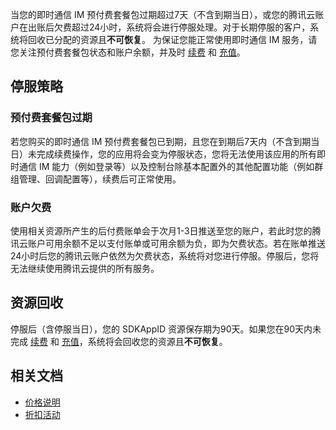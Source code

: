 当您的即时通信 IM 预付费套餐包过期超过7天（不含到期当日），或您的腾讯云账户在出账后欠费超过24小时，系统将会进行停服处理。对于长期停服的客户，系统将回收已分配的资源且**不可恢复**。
为保证您能正常使用即时通信 IM 服务，请您关注预付费套餐包状态和账户余额，并及时 [续费](https://cloud.tencent.com/document/product/269/32472) 和 [充值](https://cloud.tencent.com/document/product/555/9902)。

## 停服策略
### 预付费套餐包过期
若您购买的即时通信 IM 预付费套餐包已到期，且您在到期后7天内（不含到期当日）未完成续费操作，您的应用将会变为停服状态，您将无法使用该应用的所有即时通信 IM 能力（例如登录等）以及控制台除基本配置外的其他配置功能（例如群组管理、回调配置等），续费后可正常使用。

### 账户欠费
使用相关资源所产生的后付费账单会于次月1-3日推送至您的账户，若此时您的腾讯云账户可用余额不足以支付账单或可用余额为负，即为欠费状态。若在账单推送24小时后您的腾讯云账户依然为欠费状态，系统将对您进行停服。停服后，您将无法继续使用腾讯云提供的所有服务。

## 资源回收
停服后（含停服当日），您的 SDKAppID 资源保存期为90天。如果您在90天内未完成 [续费](https://cloud.tencent.com/document/product/269/32472) 和 [充值](https://cloud.tencent.com/document/product/555/9902)，系统将会回收您的资源且**不可恢复**。

## 相关文档
- [价格说明](https://cloud.tencent.com/document/product/269/11673)
- [折扣活动](https://cloud.tencent.com/document/product/269/46181)

